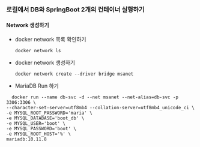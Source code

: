 ### 로컬에서 DB와 SpringBoot 2개의 컨테이너 실행하기
#### Network 생성하기
* docker network 목록 확인하기
    ```
    docker network ls    
    ```
* docker network 생성하기
    ```
    docker network create --driver bridge msanet  
    ```
* MariaDB Run 하기
``` 
  docker run --name db-svc -d --net msanet --net-alias=db-svc -p 3306:3306 \
--character-set-server=utf8mb4 --collation-server=utf8mb4_unicode_ci \  
-e MYSQL_ROOT_PASSWORD='maria' \
-e MYSQL_DATABASE='boot_db' \
-e MYSQL_USER='boot' \
-e MYSQL_PASSWORD='boot' \
-e MYSQL_ROOT_HOST='%' \
mariadb:10.11.8
 ```
